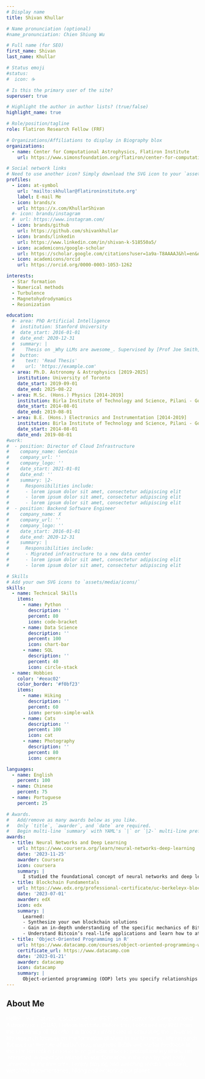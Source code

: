 ```yaml
---
# Display name
title: Shivan Khullar

# Name pronunciation (optional)
#name_pronunciation: Chien Shiung Wu

# Full name (for SEO)
first_name: Shivan
last_name: Khullar

# Status emoji
#status:
#  icon: ☕️

# Is this the primary user of the site?
superuser: true

# Highlight the author in author lists? (true/false)
highlight_name: true

# Role/position/tagline
role: Flatiron Research Fellow (FRF)

# Organizations/Affiliations to display in Biography blox
organizations:
  - name: Center for Computational Astrophysics, Flatiron Institute
    url: https://www.simonsfoundation.org/flatiron/center-for-computational-astrophysics/

# Social network links
# Need to use another icon? Simply download the SVG icon to your `assets/media/icons/` folder.
profiles:
  - icon: at-symbol
    url: 'mailto:skhullar@flatironinstitute.org'
    label: E-mail Me
  - icon: brands/x
    url: https://x.com/KhullarShivan
  #- icon: brands/instagram
  #  url: https://www.instagram.com/
  - icon: brands/github
    url: https://github.com/shivankhullar
  - icon: brands/linkedin
    url: https://www.linkedin.com/in/shivan-k-518550a5/
  - icon: academicons/google-scholar
    url: https://scholar.google.com/citations?user=1a9a-T8AAAAJ&hl=en&oi=sra
  - icon: academicons/orcid
    url: https://orcid.org/0000-0003-1053-1262

interests:
  - Star formation
  - Numerical methods
  - Turbulence
  - Magnetohydrodynamics
  - Reionization

education:
  #- area: PhD Artificial Intelligence
  #  institution: Stanford University
  #  date_start: 2016-01-01
  #  date_end: 2020-12-31
  #  summary: |
  #    Thesis on _Why LLMs are awesome_. Supervised by [Prof Joe Smith](https://example.com). Presented papers at 5 IEEE conferences with the contributions being published in 2 Springer journals.
  #  button:
  #    text: 'Read Thesis'
  #    url: 'https://example.com'
  - area: Ph.D. Astronomy & Astrophysics [2019-2025]
    institution: University of Toronto
    date_start: 2019-09-01
    date_end: 2025-08-22
  - area: M.Sc. (Hons.) Physics [2014-2019]
    institution: Birla Institute of Technology and Science, Pilani - Goa
    date_start: 2014-08-01
    date_end: 2019-08-01
  - area: B.E. (Hons.) Electronics and Instrumentation [2014-2019]
    institution: Birla Institute of Technology and Science, Pilani - Goa
    date_start: 2014-08-01
    date_end: 2019-08-01
#work:
#  - position: Director of Cloud Infrastructure
#    company_name: GenCoin
#    company_url: ''
#    company_logo: ''
#    date_start: 2021-01-01
#    date_end: ''
#    summary: |2-
#      Responsibilities include:
#      - lorem ipsum dolor sit amet, consectetur adipiscing elit
#      - lorem ipsum dolor sit amet, consectetur adipiscing elit
#      - lorem ipsum dolor sit amet, consectetur adipiscing elit
#  - position: Backend Software Engineer
#    company_name: X
#    company_url: ''
#    company_logo: ''
#    date_start: 2016-01-01
#    date_end: 2020-12-31
#    summary: |
#      Responsibilities include:
#      - Migrated infrastructure to a new data center
#      - lorem ipsum dolor sit amet, consectetur adipiscing elit
#      - lorem ipsum dolor sit amet, consectetur adipiscing elit

# Skills
# Add your own SVG icons to `assets/media/icons/`
skills:
  - name: Technical Skills
    items:
      - name: Python
        description: ''
        percent: 80
        icon: code-bracket
      - name: Data Science
        description: ''
        percent: 100
        icon: chart-bar
      - name: SQL
        description: ''
        percent: 40
        icon: circle-stack
  - name: Hobbies
    color: '#eeac02'
    color_border: '#f0bf23'
    items:
      - name: Hiking
        description: ''
        percent: 60
        icon: person-simple-walk
      - name: Cats
        description: ''
        percent: 100
        icon: cat
      - name: Photography
        description: ''
        percent: 80
        icon: camera

languages:
  - name: English
    percent: 100
  - name: Chinese
    percent: 75
  - name: Portuguese
    percent: 25

# Awards.
#   Add/remove as many awards below as you like.
#   Only `title`, `awarder`, and `date` are required.
#   Begin multi-line `summary` with YAML's `|` or `|2-` multi-line prefix and indent 2 spaces below.
awards:
  - title: Neural Networks and Deep Learning
    url: https://www.coursera.org/learn/neural-networks-deep-learning
    date: '2023-11-25'
    awarder: Coursera
    icon: coursera
    summary: |
      I studied the foundational concept of neural networks and deep learning. By the end, I was familiar with the significant technological trends driving the rise of deep learning; build, train, and apply fully connected deep neural networks; implement efficient (vectorized) neural networks; identify key parameters in a neural network’s architecture; and apply deep learning to your own applications.
  - title: Blockchain Fundamentals
    url: https://www.edx.org/professional-certificate/uc-berkeleyx-blockchain-fundamentals
    date: '2023-07-01'
    awarder: edX
    icon: edx
    summary: |
      Learned:
      - Synthesize your own blockchain solutions
      - Gain an in-depth understanding of the specific mechanics of Bitcoin
      - Understand Bitcoin’s real-life applications and learn how to attack and destroy Bitcoin, Ethereum, smart contracts and Dapps, and alternatives to Bitcoin’s Proof-of-Work consensus algorithm
  - title: 'Object-Oriented Programming in R'
    url: https://www.datacamp.com/courses/object-oriented-programming-with-s3-and-r6-in-r
    certificate_url: https://www.datacamp.com
    date: '2023-01-21'
    awarder: datacamp
    icon: datacamp
    summary: |
      Object-oriented programming (OOP) lets you specify relationships between functions and the objects that they can act on, helping you manage complexity in your code. This is an intermediate level course, providing an introduction to OOP, using the S3 and R6 systems. S3 is a great day-to-day R programming tool that simplifies some of the functions that you write. R6 is especially useful for industry-specific analyses, working with web APIs, and building GUIs.
---
```


## About Me

<font color='white'> Hello! I'm a Flatiron Research Fellow (FRF) at the Center for Computational Astrophysics (CCA), Flatiron Institute. Before this, I obtained my PhD from the University of Toronto. I’m broadly interested in simulating the universe. My research focuses on the formation of stars in our Universe. My research focuses on the role of turbulence, magnetic fields and stellar feedback in the star formation process from galactic disks to protoplanetary disks. I’m interested in questions related to star formation in the nearby and early universe. 
In my free time, I enjoy playing and watching football (soccer), watching documentaries, hiking and exploring our planet.</font>

